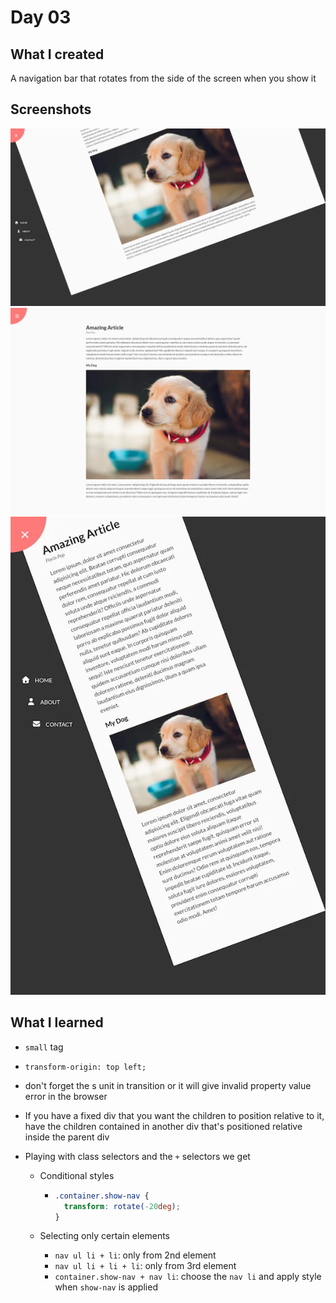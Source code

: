 # Day 03

## What I created

A navigation bar that rotates from the side of the screen when you show it

## Screenshots

![Full screen](./screenshots/full1.webp)
![Full screen 2](./screenshots/full2.webp)
![Small screen](./screenshots/small1.webp)

## What I learned

- `small` tag
- `transform-origin: top left;`
- don't forget the s unit in transition or it will give invalid property value error in the browser
- If you have a fixed div that you want the children to position relative to it, have the children contained in another div that's positioned relative inside the parent div
- Playing with class selectors and the `+` selectors we get

  - Conditional styles

    - ```css
      .container.show-nav {
        transform: rotate(-20deg);
      }
      ```

  - Selecting only certain elements
    - `nav ul li + li`: only from 2nd element
    - `nav ul li + li + li`: only from 3rd element
    - `container.show-nav + nav li`: choose the `nav li` and apply style when `show-nav` is applied
